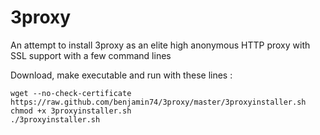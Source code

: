 3proxy
======

An attempt to install 3proxy as an elite high anonymous HTTP proxy with SSL support with a few command lines

Download, make executable and run with these lines :

    wget --no-check-certificate https://raw.github.com/benjamin74/3proxy/master/3proxyinstaller.sh
    chmod +x 3proxyinstaller.sh
    ./3proxyinstaller.sh
